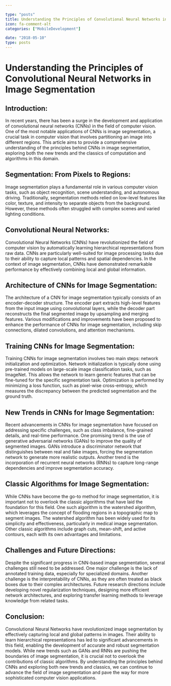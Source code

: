 ```yaml
---

type: "posts"
title: Understanding the Principles of Convolutional Neural Networks in Image Segmentation
icon: fa-comment-alt
categories: ["MobileDevelopment"]

date: "2018-05-10"
type: posts
---
```





# Understanding the Principles of Convolutional Neural Networks in Image Segmentation

## Introduction:
In recent years, there has been a surge in the development and application of convolutional neural networks (CNNs) in the field of computer vision. One of the most notable applications of CNNs is image segmentation, a crucial task in computer vision that involves partitioning an image into different regions. This article aims to provide a comprehensive understanding of the principles behind CNNs in image segmentation, exploring both the new trends and the classics of computation and algorithms in this domain.

## Segmentation: From Pixels to Regions:
Image segmentation plays a fundamental role in various computer vision tasks, such as object recognition, scene understanding, and autonomous driving. Traditionally, segmentation methods relied on low-level features like color, texture, and intensity to separate objects from the background. However, these methods often struggled with complex scenes and varied lighting conditions.

## Convolutional Neural Networks:
Convolutional Neural Networks (CNNs) have revolutionized the field of computer vision by automatically learning hierarchical representations from raw data. CNNs are particularly well-suited for image processing tasks due to their ability to capture local patterns and spatial dependencies. In the context of image segmentation, CNNs have demonstrated remarkable performance by effectively combining local and global information.

## Architecture of CNNs for Image Segmentation:
The architecture of a CNN for image segmentation typically consists of an encoder-decoder structure. The encoder part extracts high-level features from the input image using convolutional layers, while the decoder part reconstructs the final segmented image by upsampling and merging features. Various modifications and improvements have been proposed to enhance the performance of CNNs for image segmentation, including skip connections, dilated convolutions, and attention mechanisms.

## Training CNNs for Image Segmentation:
Training CNNs for image segmentation involves two main steps: network initialization and optimization. Network initialization is typically done using pre-trained models on large-scale image classification tasks, such as ImageNet. This allows the network to learn generic features that can be fine-tuned for the specific segmentation task. Optimization is performed by minimizing a loss function, such as pixel-wise cross-entropy, which measures the discrepancy between the predicted segmentation and the ground truth.

## New Trends in CNNs for Image Segmentation:
Recent advancements in CNNs for image segmentation have focused on addressing specific challenges, such as class imbalance, fine-grained details, and real-time performance. One promising trend is the use of generative adversarial networks (GANs) to improve the quality of segmented images. GANs introduce a discriminator network that distinguishes between real and fake images, forcing the segmentation network to generate more realistic outputs. Another trend is the incorporation of recurrent neural networks (RNNs) to capture long-range dependencies and improve segmentation accuracy.

## Classic Algorithms for Image Segmentation:
While CNNs have become the go-to method for image segmentation, it is important not to overlook the classic algorithms that have laid the foundation for this field. One such algorithm is the watershed algorithm, which leverages the concept of flooding regions in a topographic map to segment images. The watershed algorithm has been widely used for its simplicity and effectiveness, particularly in medical image segmentation. Other classic algorithms include graph cuts, mean-shift, and active contours, each with its own advantages and limitations.

## Challenges and Future Directions:
Despite the significant progress in CNN-based image segmentation, several challenges still need to be addressed. One major challenge is the lack of annotated training data, especially for specialized domains. Another challenge is the interpretability of CNNs, as they are often treated as black boxes due to their complex architectures. Future research directions include developing novel regularization techniques, designing more efficient network architectures, and exploring transfer learning methods to leverage knowledge from related tasks.

## Conclusion:
Convolutional Neural Networks have revolutionized image segmentation by effectively capturing local and global patterns in images. Their ability to learn hierarchical representations has led to significant advancements in this field, enabling the development of accurate and robust segmentation models. While new trends such as GANs and RNNs are pushing the boundaries of image segmentation, it is crucial not to overlook the contributions of classic algorithms. By understanding the principles behind CNNs and exploring both new trends and classics, we can continue to advance the field of image segmentation and pave the way for more sophisticated computer vision applications.